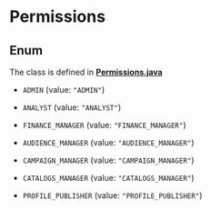 

# Permissions

## Enum

The class is defined in **[Permissions.java](../../src/main/java/org/openapitools/model/Permissions.java)**


* `ADMIN` (value: `"ADMIN"`)

* `ANALYST` (value: `"ANALYST"`)

* `FINANCE_MANAGER` (value: `"FINANCE_MANAGER"`)

* `AUDIENCE_MANAGER` (value: `"AUDIENCE_MANAGER"`)

* `CAMPAIGN_MANAGER` (value: `"CAMPAIGN_MANAGER"`)

* `CATALOGS_MANAGER` (value: `"CATALOGS_MANAGER"`)

* `PROFILE_PUBLISHER` (value: `"PROFILE_PUBLISHER"`)



